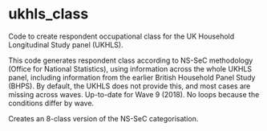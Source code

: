 # ukhls_class
Code to create respondent occupational class for the UK Household Longitudinal Study panel (UKHLS).

This code generates respondent class according to NS-SeC methodology (Office for National Statistics), using information across the whole UKHLS panel, including information from the earlier British Household Panel Study (BHPS). By default, the UKHLS does not provide this, and most cases are missing across waves. Up-to-date for Wave 9 (2018). No loops because the conditions differ by wave.

Creates an 8-class version of the NS-SeC categorisation.
